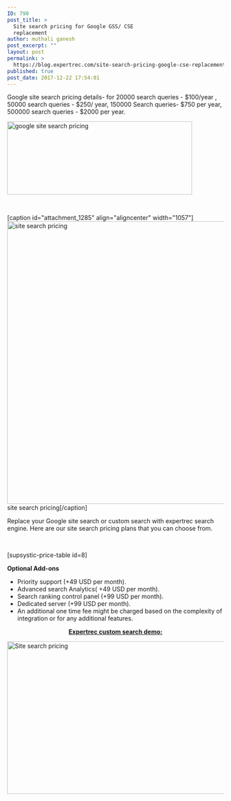 ```yaml
---
ID: 790
post_title: >
  Site search pricing for Google GSS/ CSE
  replacement
author: muthali ganesh
post_excerpt: ""
layout: post
permalink: >
  https://blog.expertrec.com/site-search-pricing-google-cse-replacement/
published: true
post_date: 2017-12-22 17:54:01
---
```

Google site search pricing details- for 20000 search queries - $100/year , 50000 search queries - $250/ year, 150000 Search queries- $750 per year, 500000 search queries - $2000 per year.

<img src="https://blog.expertrec.com/wp-content/uploads/2017/12/google-site-search-pricing.png" alt="google site search pricing" width="430" height="170" class="size-full wp-image-1314 aligncenter" />

&nbsp;

[caption id="attachment_1285" align="aligncenter" width="1057"]<a href="https://cse.expertrec.com?platform=cse"><img src="https://blog.expertrec.com/wp-content/uploads/2017/12/site-search-pricing.png" alt="site search pricing" width="1057" height="656" class="wp-image-1285 size-full" /></a> site search pricing[/caption]

Replace your Google site search or custom search with expertrec search engine. Here are our site search pricing plans that you can choose from.

&nbsp;

[supsystic-price-table id=8]

<strong>Optional Add-ons</strong>
<ul>
 	<li>Priority support (+49 USD per month).</li>
 	<li>Advanced search Analytics( +49 USD per month).</li>
 	<li>Search ranking control panel (+99 USD per month).</li>
 	<li>Dedicated server (+99 USD per month).</li>
 	<li>An additional one time fee might be charged based on the complexity of integration or for any additional features.</li>
</ul>
<p style="text-align: center;"><span style="text-decoration: underline;"><strong>Expertrec custom search demo:</strong></span></p>
<script>
(function() {
var id = '3ebbc184-e677-11e7-bec5-02de9182bfe0';
var ci_search = document.createElement('script');
ci_search.type = 'text/javascript';
ci_search.async = true;
ci_search.src = 'https://cse.expertrec.com/api/js/ci_common.js?id=' + id;
var s = document.getElementsByTagName('script')[0];
s.parentNode.insertBefore(ci_search, s);
})();
</script>
<ci-search></ci-search>

<img src="https://blog.expertrec.com/wp-content/uploads/2017/12/ezgif-4-140f5b19c5.gif" alt="Site search pricing" width="733" height="354" class="wp-image-799 aligncenter" />

&nbsp;

&nbsp;

&nbsp;

&nbsp;
